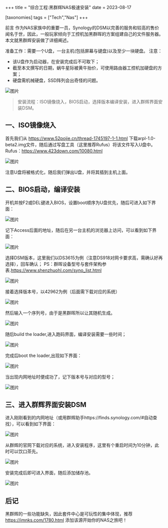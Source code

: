 +++
title = "综合工程:黑群辉NAS极速安装"
date = 2023-08-17

[taxonomies]
tags = ["Tech","Nas"]
+++


前言 作为NAS家族中的重要一员，Synology的DSM以完善的服务和较高的售价闻名于世，因此，一般玩家倾向于工控机加黑群晖的方案组建自己的文件服务器。本文就黑群辉安装做了详细阐述。

<!-- more -->

准备工作：需要一个U盘，一台主机(包括屏幕与键盘)以及至少一块硬盘。
注意：
- 该U盘作为启动器，在安装完成后不可取下；
- 截至本文撰写的日期，蜗牛星际被黄牛抬价，可使用路由器工控机加硬盘的方案；
- 硬盘需机械硬盘，SSD阵列会出奇怪的问题。


![图片](ipfs://bafybeibaxr6eci2rgl3ft3hbcgwr4qi6amapiyxhf4l5aealn4rfpvqzmu)

> 安装流程：ISO镜像烧入，BIOS启动，选择版本编译安装，进入群辉界面安装DSM。

## **一、ISO镜像烧入**
首先我们从 https://www.52pojie.cn/thread-1745197-1-1.html 下载arpl-1.0-beta2.img文件，随后通过写盘工具（这里推荐Rufus）将该文件写入U盘中。Rufus：https://www.423down.com/10080.html

![图片](ipfs://bafkreiarjme4fe2z7bfjnrb5pjylbewllz2d4u3l6yhz3jfvcxsh27qyre)

注意U盘将被格式化，随后我们弹出U盘，并将其插到主机上面。

## **二、BIOS启动，编译安装**
开机并按F2或DEL键进入BIOS，设置boot顺序为U盘优先，随后可进入如下界面：

![图片](ipfs://bafybeia4z2sjvqogh4v36fj3v7hzhuxmfh3b53u7yc2jmaqclzgkwsodou)


记下Access后面的地址，随后在另一台主机的浏览器上访问，可以看到如下界面：

![图片](ipfs://bafkreih3i3vasmx6v5jjs2jmqzxn43gfz2vyvrqwjk6bxciqa6mmuc5bea)


选择DSM版本，这里我们以DS3615为例（注意DS918对网卡要求高，需确认好再选择），回车确认；
PS：群晖设备型号与套件架构参表.https://www.shenzhuohl.com/syno_list.html


![图片](ipfs://bafkreidetgtagebvqbi3yvdzbfsofdjyogzsowl7ctevxb3eziqvjlbk5a)

接着选择版本号，以42962为例（后面需下载对应的系统）



![图片](ipfs://bafkreictqk53a72xrx446nw4ii6dly53vf43sbjvspzqyre35ynu5x3exy)

然后输入一个序列号，由于是黑群晖所以让其随机生成。

![图片](ipfs://bafkreig3jngft4hy7bston2msao5eyg3cw4fp3mht5diks7lkinm6jhi7u)

随后build the loader,进入跑码界面，编译安装需要一些时间；

![图片](ipfs://bafkreibe4kvhwjrc22k7lb6ubfc2mnx3weqgcaq6iwp4zvezvwsunlfbs4)


完成后boot the loader,出现如下界面：

![图片](ipfs://bafkreic5i4cqovresmp5ljtfq3vztaygo3prucdw2fzagv67ra7d7ddpz4)



当出现内网地址时便成功了，记下版本号与对应的型号；

![图片](ipfs://bafkreiflqf2jvo2i6ri2x4ugnsre2ihsi23fhxx55r4bbpd2y5k5u4gyhy)

## **三、进入群辉界面安装DSM**
进入刚刚看到的内网地址（或用群辉助手https://finds.synology.com/#自动查找），可以看到如下界面：

![图片](ipfs://bafkreidnrukj4e5dagqapst5kplpzwa74vw3vbqvq3zrcgkeeuaevf76la)

从群辉的官网下载对应的系统，进入安装程序，这里有个重启时间为10分钟，此时可以饮口茶先。

![图片](ipfs://bafkreidoupg7ehmsdf2vmfzr4rqdc6qfe4vihgsfho45ug7myedxnhmiwq)

安装完成后即可进入界面，随后添加储存池。


![图片](ipfs://bafybeihwm3vkui7gn6ztyac3cmgavs6rv3vkl6atrxzjepkgafougmdrpm)


## **后记**

黑群辉的一些功能缺失，因此套件中心是可玩性的集中体现，推荐 https://imnks.com/1780.html 添加该源开始你的NAS之旅吧！


